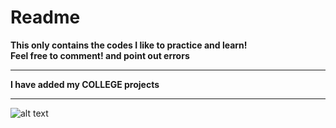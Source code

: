 Readme
===

__This only contains the codes I like to practice and learn! <br>
Feel free to comment! and point out errors__

---

__I have added my COLLEGE projects__

---


![alt text](https://upload.wikimedia.org/wikipedia/commons/thumb/e/e6/Noto_Emoji_KitKat_263a.svg/800px-Noto_Emoji_KitKat_263a.svg.png )

